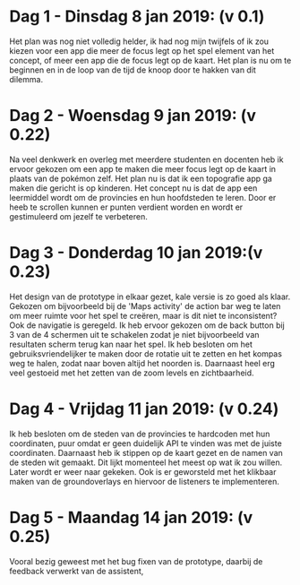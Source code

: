 # Dag 1 - Dinsdag 8 jan 2019: (v 0.1)
Het plan was nog niet volledig helder, ik had nog mijn twijfels of ik zou kiezen voor een app die meer de focus legt op het spel element
van het concept, of meer een app die de focus legt op de kaart. Het plan is nu om te beginnen en in de loop van de tijd de knoop door te
hakken van dit dilemma. 

# Dag 2 - Woensdag 9 jan 2019: (v 0.22)
Na veel denkwerk en overleg met meerdere studenten en docenten heb ik ervoor gekozen om een app te maken die meer focus legt op de kaart
in plaats van de pokémon zelf. Het plan nu is dat ik een topografie app ga maken die gericht is op kinderen. Het concept nu is dat de app
een leermiddel wordt om de provincies en hun hoofdsteden te leren. Door er heeb te scrollen kunnen er punten verdient worden en wordt er 
gestimuleerd om jezelf te verbeteren.

# Dag 3 - Donderdag 10 jan 2019:(v 0.23)
Het design van de prototype in elkaar gezet, kale versie is zo goed als klaar. Gekozen om bijvoorbeeld bij de 'Maps activity' de action bar
weg te laten om meer ruimte voor het spel te creëren, maar is dit niet te inconsistent? Ook de navigatie is geregeld. Ik heb ervoor gekozen
om de back button bij 3 van de 4 schermen uit te schakelen zodat je niet bijvoorbeeld van resultaten scherm terug kan naar het spel. Ik heb
besloten om het gebruiksvriendelijker te maken door de rotatie uit te zetten en het kompas weg te halen, zodat naar boven altijd het
noorden is. Daarnaast heel erg veel gestoeid met het zetten van de zoom levels en zichtbaarheid.

# Dag 4 - Vrijdag 11 jan 2019: (v 0.24)
Ik heb besloten om de steden van de provincies te hardcoden met hun coordinaten, puur omdat er geen duidelijk API te vinden was met de 
juiste coordinaten. Daarnaast heb ik stippen op de kaart gezet en de namen van de steden wit gemaakt. Dit lijkt momenteel het meest op wat
ik zou willen. Later wordt er weer naar gekeken. Ook is er geworsteld met het klikbaar maken van de groundoverlays en hiervoor de listeners 
te implementeren. 

# Dag 5 - Maandag 14 jan 2019: (v 0.25)
Vooral bezig geweest met het bug fixen van de prototype, daarbij de feedback verwerkt van de assistent, 
